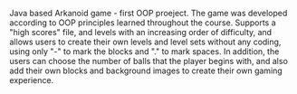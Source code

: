 Java based Arkanoid game - first OOP proeject.
The game was developed according to OOP principles learned throughout the course.
Supports a "high scores" file, and levels with an increasing order of difficulty,
and allows users to create their own levels and level sets without any coding,
using only "-" to mark the blocks and "." to mark spaces.
In addition, the users can choose the number of balls that the player begins with,
and also add their own blocks and background images to create their own gaming experience.
